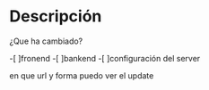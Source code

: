 # Descripción
¿Que ha cambiado?

-[ ]fronend
-[ ]bankend
-[ ]configuración del server

en que url y forma puedo ver el update

